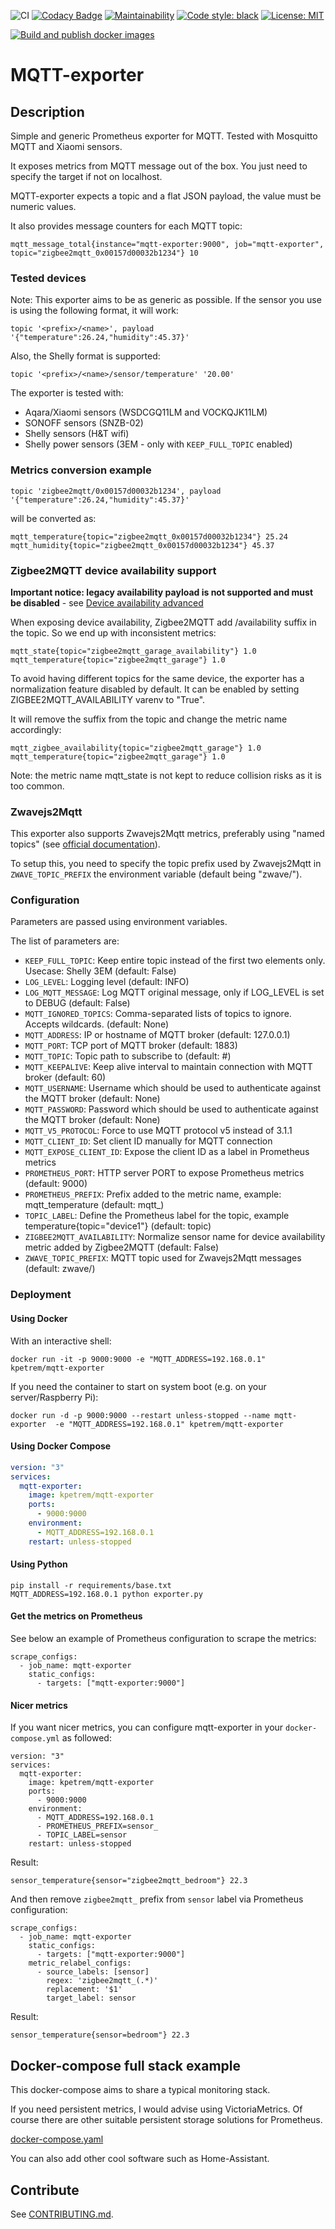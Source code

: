 ![CI](https://github.com/kpetremann/mqtt-exporter/actions/workflows/ci.yml/badge.svg)
[![Codacy Badge](https://api.codacy.com/project/badge/Grade/b1ca990b576342a48d771d472e64bc24)](https://www.codacy.com/app/kpetremann/mqtt-exporter?utm_source=github.com&amp;utm_medium=referral&amp;utm_content=kpetremann/mqtt-exporter&amp;utm_campaign=Badge_Grade)
[![Maintainability](https://api.codeclimate.com/v1/badges/635c98a1b4701d1ab4cf/maintainability)](https://codeclimate.com/github/kpetremann/mqtt-exporter/maintainability)
[![Code style: black](https://img.shields.io/badge/code%20style-black-000000.svg)](https://github.com/psf/black)
[![License: MIT](https://img.shields.io/badge/License-MIT-yellow.svg)](https://opensource.org/licenses/MIT)

[![Build and publish docker images](https://github.com/kpetremann/mqtt-exporter/actions/workflows/release.yml/badge.svg)](https://hub.docker.com/r/kpetrem/mqtt-exporter)

# MQTT-exporter

## Description

Simple and generic Prometheus exporter for MQTT.
Tested with Mosquitto MQTT and Xiaomi sensors.

It exposes metrics from MQTT message out of the box. You just need to specify the target if not on localhost.

MQTT-exporter expects a topic and a flat JSON payload, the value must be numeric values.

It also provides message counters for each MQTT topic:
```
mqtt_message_total{instance="mqtt-exporter:9000", job="mqtt-exporter", topic="zigbee2mqtt_0x00157d00032b1234"} 10
```

### Tested devices

Note: This exporter aims to be as generic as possible. If the sensor you use is using the following format, it will work:
```
topic '<prefix>/<name>', payload '{"temperature":26.24,"humidity":45.37}'
```

Also, the Shelly format is supported:
```
topic '<prefix>/<name>/sensor/temperature' '20.00'
```

The exporter is tested with:
  * Aqara/Xiaomi sensors (WSDCGQ11LM and VOCKQJK11LM)
  * SONOFF sensors (SNZB-02)
  * Shelly sensors (H&T wifi)
  * Shelly power sensors (3EM - only with `KEEP_FULL_TOPIC` enabled)

### Metrics conversion example
```
topic 'zigbee2mqtt/0x00157d00032b1234', payload '{"temperature":26.24,"humidity":45.37}'
```
will be converted as:
```
mqtt_temperature{topic="zigbee2mqtt_0x00157d00032b1234"} 25.24
mqtt_humidity{topic="zigbee2mqtt_0x00157d00032b1234"} 45.37
```

### Zigbee2MQTT device availability support

**Important notice: legacy availability payload is not supported and must be disabled** - see [Device availability advanced](https://www.zigbee2mqtt.io/guide/configuration/device-availability.html#availability-payload)

When exposing device availability, Zigbee2MQTT add /availability suffix in the topic. So we end up with inconsistent metrics:

```
mqtt_state{topic="zigbee2mqtt_garage_availability"} 1.0
mqtt_temperature{topic="zigbee2mqtt_garage"} 1.0
```

To avoid having different topics for the same device, the exporter has a normalization feature disabled by default.
It can be enabled by setting ZIGBEE2MQTT_AVAILABILITY varenv to "True".

It will remove the suffix from the topic and change the metric name accordingly:

```
mqtt_zigbee_availability{topic="zigbee2mqtt_garage"} 1.0
mqtt_temperature{topic="zigbee2mqtt_garage"} 1.0
```

Note: the metric name mqtt_state is not kept to reduce collision risks as it is too common.

### Zwavejs2Mqtt

This exporter also supports Zwavejs2Mqtt metrics, preferably using "named topics" (see [official documentation](https://zwave-js.github.io/zwavejs2mqtt/#/usage/setup?id=gateway)).

To setup this, you need to specify the topic prefix used by Zwavejs2Mqtt in `ZWAVE_TOPIC_PREFIX` the environment variable (default being "zwave/").

### Configuration

Parameters are passed using environment variables.

The list of parameters are:
  * `KEEP_FULL_TOPIC`: Keep entire topic instead of the first two elements only. Usecase: Shelly 3EM (default: False)
  * `LOG_LEVEL`: Logging level (default: INFO)
  * `LOG_MQTT_MESSAGE`: Log MQTT original message, only if LOG_LEVEL is set to DEBUG (default: False)
  * `MQTT_IGNORED_TOPICS`: Comma-separated lists of topics to ignore. Accepts wildcards. (default: None)
  * `MQTT_ADDRESS`: IP or hostname of MQTT broker (default: 127.0.0.1)
  * `MQTT_PORT`: TCP port of MQTT broker (default: 1883)
  * `MQTT_TOPIC`: Topic path to subscribe to (default: #)
  * `MQTT_KEEPALIVE`: Keep alive interval to maintain connection with MQTT broker (default: 60)
  * `MQTT_USERNAME`: Username which should be used to authenticate against the MQTT broker (default: None)
  * `MQTT_PASSWORD`: Password which should be used to authenticate against the MQTT broker (default: None)
  * `MQTT_V5_PROTOCOL`: Force to use MQTT protocol v5 instead of 3.1.1
  * `MQTT_CLIENT_ID`: Set client ID manually for MQTT connection
  * `MQTT_EXPOSE_CLIENT_ID`: Expose the client ID as a label in Prometheus metrics
  * `PROMETHEUS_PORT`: HTTP server PORT to expose Prometheus metrics (default: 9000)
  * `PROMETHEUS_PREFIX`: Prefix added to the metric name, example: mqtt_temperature (default: mqtt_)
  * `TOPIC_LABEL`: Define the Prometheus label for the topic, example temperature{topic="device1"} (default: topic)
  * `ZIGBEE2MQTT_AVAILABILITY`: Normalize sensor name for device availability metric added by Zigbee2MQTT (default: False)
  * `ZWAVE_TOPIC_PREFIX`: MQTT topic used for Zwavejs2Mqtt messages (default: zwave/)

### Deployment

#### Using Docker

With an interactive shell:

```shell
docker run -it -p 9000:9000 -e "MQTT_ADDRESS=192.168.0.1" kpetrem/mqtt-exporter
```

If you need the container to start on system boot (e.g. on your server/Raspberry Pi):

```shell
docker run -d -p 9000:9000 --restart unless-stopped --name mqtt-exporter  -e "MQTT_ADDRESS=192.168.0.1" kpetrem/mqtt-exporter
```

#### Using Docker Compose

```yaml
version: "3"
services:
  mqtt-exporter:
    image: kpetrem/mqtt-exporter
    ports:
      - 9000:9000
    environment:
      - MQTT_ADDRESS=192.168.0.1
    restart: unless-stopped
```

#### Using Python

```
pip install -r requirements/base.txt
MQTT_ADDRESS=192.168.0.1 python exporter.py
```

#### Get the metrics on Prometheus

See below an example of Prometheus configuration to scrape the metrics:

```
scrape_configs:
  - job_name: mqtt-exporter
    static_configs:
      - targets: ["mqtt-exporter:9000"]
```

#### Nicer metrics

If you want nicer metrics, you can configure mqtt-exporter in your `docker-compose.yml` as followed:
```
version: "3"
services:
  mqtt-exporter:
    image: kpetrem/mqtt-exporter
    ports:
      - 9000:9000
    environment:
      - MQTT_ADDRESS=192.168.0.1
      - PROMETHEUS_PREFIX=sensor_
      - TOPIC_LABEL=sensor
    restart: unless-stopped
```

Result:
```
sensor_temperature{sensor="zigbee2mqtt_bedroom"} 22.3
```

And then remove `zigbee2mqtt_` prefix from `sensor` label via Prometheus configuration:

```
scrape_configs:
  - job_name: mqtt-exporter
    static_configs:
      - targets: ["mqtt-exporter:9000"]
    metric_relabel_configs:
      - source_labels: [sensor]
        regex: 'zigbee2mqtt_(.*)'
        replacement: '$1'
        target_label: sensor
```

Result:
```
sensor_temperature{sensor=bedroom"} 22.3
```

## Docker-compose full stack example

This docker-compose aims to share a typical monitoring stack.

If you need persistent metrics, I would advise using VictoriaMetrics. Of course there are other suitable persistent storage solutions for Prometheus.

[docker-compose.yaml](https://github.com/kpetremann/mqtt-exporter/blob/master/doc/example/docker-compose.yml)

You can also add other cool software such as Home-Assistant.

## Contribute

See [CONTRIBUTING.md](./CONTRIBUTING.md).

